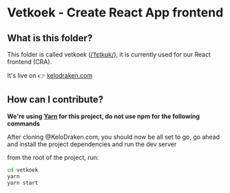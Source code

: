 # Vetkoek - Create React App frontend

## What is this folder?

This folder is called vetkoek ([/ˈfɛtkʊk/](https://en.wikipedia.org/wiki/Vetkoek)), it is currently used for our React frontend (CRA).

It's live on 👉 [kelodraken.com](https://www.kelodraken.com)

## How can I contribute?

**We're using [Yarn](https://yarnpkg.com/) for this project, do not use npm for the following commands**

After cloning @KeloDraken.com, you should now be all set to go, go ahead and install the project dependencies and run the dev server

from the root of the project, run:

```bash
cd vetkoek
yarn
yarn start
```
